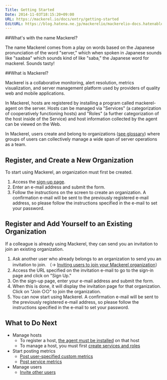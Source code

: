 ```yaml
---
Title: Getting Started
Date: 2014-11-03T18:15:20+09:00
URL: https://mackerel.io/docs/entry/getting-started
EditURL: https://blog.hatena.ne.jp/mackerelio/mackerelio-docs.hatenablog.mackerel.io/atom/entry/8454420450072239698
---
```


##What's with the name Mackerel?

The name Mackerel comes from a play on words based on the Japanese pronunciation of the word "server," which when spoken in Japanese sounds like "saabaa" which sounds kind of like "saba," the Japanese word for mackerel. Sounds tasty! 

##What is Mackerel?

Mackerel is a collaborative monitoring, alert resolution, metrics visualization, and server management platform used by providers of quality web and mobile applications.

In Mackerel, hosts are registered by installing a program called mackerel-agent on the server. Hosts can be managed via "Services" (a categorization of cooperatively functioning hosts) and "Roles" (a further categorization of the host inside of the Service) and host information collected by the agent can be viewed on the Web.

In Mackerel, users create and belong to organizations ([see glossary](https://mackerel.io/docs/entry/glossary#organization)) where groups of users can collectively manage a wide span of server operations as a team.

## Register, and Create a New Organization

To start using Mackerel, an organization must first be created.

1. Access the [sign-up page](https://mackerel.io/signup).
2. Enter an e-mail address and submit the form.
3. Follow the instructions on the screen to create an organization. A confirmation e-mail will be sent to the previously registered e-mail address, so please follow the instructions specified in the e-mail to set your password.

## Register and Add Yourself to an Existing Organization

If a colleague is already using Mackerel, they can send you an invitation to join an existing organization.

1. Ask another user who already belongs to an organization to send you an invitation to join. （→ [Inviting users to join your Mackerel organization](https://mackerel.io/docs/entry/howto/invite-others)）
2. Access the URL specified on the invitation e-mail to go to the sign-in page and click on "Sign Up."
3. On the sign-up page, enter your e-mail address and submit the form.
4. When this is done, it will display the invitation page for that organization. Click on "Join ○○" to join the organization.
5. You can now start using Mackerel. A confirmation e-mail will be sent to the previously registered e-mail address, so please follow the instructions specified in the e-mail to set your password.

<h2 id="next-step">What to Do Next</h2>

- Manage hosts
  - To register a host, [the agent must be installed](https://mackerel.io/docs/entry/howto/install-agent) on that host
  - To manage a host, you must first [create services and roles](https://mackerel.io/docs/entry/howto/create-services-and-roles)
- Start posting metrics
  - [Post user-specified custom metrics](https://mackerel.io/docs/entry/advanced/custom-metrics)
  - [Post service metrics](https://mackerel.io/docs/entry/advanced/fluentd)
- Manage users
  - [Invite other users](https://mackerel.io/docs/entry/howto/invite-others)

